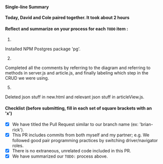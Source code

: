 #### Single-line Summary
**Today, David and Cole paired together. It took about 2 hours**

#### Reflect and summarize on your process for each `TODO` item :  
  1. <!--TODO: Install and require the NPM Postgres package 'pg' into your server.js, and ensure that it is then listed as a dependency in your package.json -->
  Installed NPM Postgres package 'pg'.

  2. <!-- TODO: Complete the connection string for the url that will connect to your local postgres database
  Windows and Linux users; You should have retained the user/pw from the pre-work for this course.
  Your url may require that it's composed of additional information including user and password
  const conString = 'postgres://USER:PASSWORD@HOST:PORT/DBNAME'; -->
  Added @ to the postgres url, but not sure where to retrieve user name and poassword.

  3. <!-- TODO: Our pg module has a Client constructor that accepts one argument: the conString we just defined.
  This is how it knows the URL and, for Windows and Linux users, our username and password for our
  database when client.connect is called on line 26. Thus, we need to pass our conString into our
  pg.Client() call. -->
  Called constring into the pg constructor.

  4. <!-- comments, all the comments -->
  Completed all the comments by referring to the diagram and referring to methods in server.js and article.js, and finally labeling which step in the CRUD we were using.

  5. <!-- TODO: Since we will now be pushing our new articles directly into the database, we do not need the copy/paste JSON any longer. Delete the code here, and also the related JavaScript in articleView.js. There is not a TODO item for this task in that file. Find and delete the line of code on your own.  -->
  Deleted json stuff in new.html and relevant json stuff in articleView.js.

#### Checklist (before submitting, fill in each set of square brackets with an 'x')
- [x] We have titled the Pull Request similar to our branch name (ex: 'brian-rick').
- [x] This PR includes commits from both myself and my partner; e.g. We followed good pair programming practices by switching driver/navigator roles.
- [x] There is no extraneous, unrelated code included in this PR.
- [x] We have summarized our `TODO:` process above.
